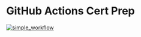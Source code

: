 # GitHub Actions Cert Prep

[![simple_workflow](https://github.com/timothywarner/github_actions/actions/workflows/simple.yml/badge.svg)](https://github.com/timothywarner/github_actions/actions/workflows/simple.yml)
